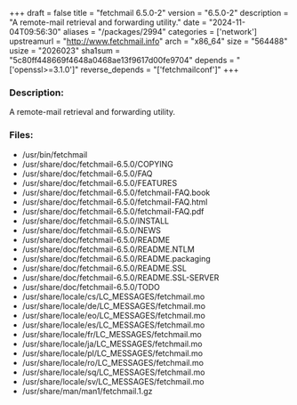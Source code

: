+++
draft = false
title = "fetchmail 6.5.0-2"
version = "6.5.0-2"
description = "A remote-mail retrieval and forwarding utility."
date = "2024-11-04T09:56:30"
aliases = "/packages/2994"
categories = ['network']
upstreamurl = "http://www.fetchmail.info"
arch = "x86_64"
size = "564488"
usize = "2026023"
sha1sum = "5c80ff448669f4648a0468ae13f9617d00fe9704"
depends = "['openssl>=3.1.0']"
reverse_depends = "['fetchmailconf']"
+++
### Description: 
A remote-mail retrieval and forwarding utility.

### Files: 
* /usr/bin/fetchmail
* /usr/share/doc/fetchmail-6.5.0/COPYING
* /usr/share/doc/fetchmail-6.5.0/FAQ
* /usr/share/doc/fetchmail-6.5.0/FEATURES
* /usr/share/doc/fetchmail-6.5.0/fetchmail-FAQ.book
* /usr/share/doc/fetchmail-6.5.0/fetchmail-FAQ.html
* /usr/share/doc/fetchmail-6.5.0/fetchmail-FAQ.pdf
* /usr/share/doc/fetchmail-6.5.0/INSTALL
* /usr/share/doc/fetchmail-6.5.0/NEWS
* /usr/share/doc/fetchmail-6.5.0/README
* /usr/share/doc/fetchmail-6.5.0/README.NTLM
* /usr/share/doc/fetchmail-6.5.0/README.packaging
* /usr/share/doc/fetchmail-6.5.0/README.SSL
* /usr/share/doc/fetchmail-6.5.0/README.SSL-SERVER
* /usr/share/doc/fetchmail-6.5.0/TODO
* /usr/share/locale/cs/LC_MESSAGES/fetchmail.mo
* /usr/share/locale/de/LC_MESSAGES/fetchmail.mo
* /usr/share/locale/eo/LC_MESSAGES/fetchmail.mo
* /usr/share/locale/es/LC_MESSAGES/fetchmail.mo
* /usr/share/locale/fr/LC_MESSAGES/fetchmail.mo
* /usr/share/locale/ja/LC_MESSAGES/fetchmail.mo
* /usr/share/locale/pl/LC_MESSAGES/fetchmail.mo
* /usr/share/locale/ro/LC_MESSAGES/fetchmail.mo
* /usr/share/locale/sq/LC_MESSAGES/fetchmail.mo
* /usr/share/locale/sv/LC_MESSAGES/fetchmail.mo
* /usr/share/man/man1/fetchmail.1.gz
